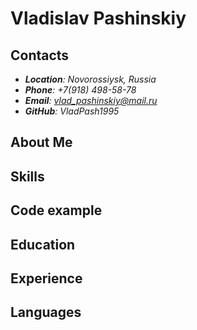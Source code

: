 # Vladislav Pashinskiy
## Contacts
* ***Location**: Novorossiysk, Russia*
* ***Phone**: +7(918) 498-58-78*
* ***Email**: vlad_pashinskiy@mail.ru* 
* ***GitHub**: VladPash1995*
## About Me

## Skills

## Code example
## Education
## Experience
## Languages
